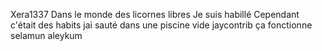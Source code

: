 Xera1337
Dans le monde des licornes libres
Je suis habillé
Cependant
c'était des habits 
jai sauté dans une piscine vide
jaycontrib
ça fonctionne
selamun aleykum
